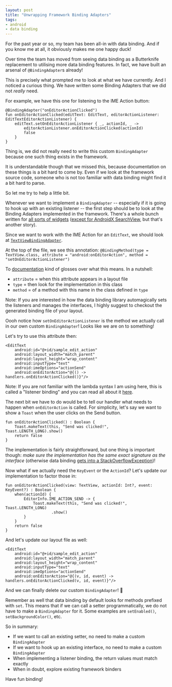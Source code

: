 ```yaml
---
layout: post
title: "Unwrapping Framework Binding Adapters"
tags:
- android
- data binding
---
```

For the past year or so, my team has been all-in with data binding. And if you know me at all, it obviously makes me one happy duck!

Over time the team has moved from seeing data binding as a Butterknife replacement to utilising more data binding features. In fact, we have built an arsenal of `@BindingAdapter`s already!

This is precisely what prompted me to look at what we have currently. And I noticed a curious thing. We have written some Binding Adapters that we did not _really_ need.

For example, we have this one for listening to the IME Action button:
```
@BindingAdapter("onEditorActionClicked")
fun onEditorActionClicked(editText: EditText, editorActionListener: EditTextEditorActionListener) {
    editText.setOnEditorActionListener { _, actionId, _ ->
        editorActionListener.onEditorActionClicked(actionId)
        false
    }
}
```
Thing is, we did not really need to write this custom `BindingAdapter` because one such thing exists in the framework.

It is understandable though that we missed this, because documentation on these things is a bit hard to come by. Even if we look at the framework source code, someone who is not too familiar with data binding might find it a bit hard to parse.

So let me try to help a little bit.

Whenever we want to implement a `BindingAdapter` -- especially if it is going to hook up with an existing listener -- the first step should be to look at the Binding Adapters implemented in the framework. There's a whole bunch written for [all sorts of widgets](https://android.googlesource.com/platform/frameworks/data-binding/+/master/extensions/baseAdapters/src/main/java/android/databinding/adapters) ([except for AndroidX SearchView](https://issuetracker.google.com/issues/122856766), but that's another story).

Since we want to work with the IME Action for an `EditText`, we should look at [`TextViewBindingAdapter`](https://android.googlesource.com/platform/frameworks/data-binding/+/master/extensions/baseAdapters/src/main/java/android/databinding/adapters/TextViewBindingAdapter.java).

At the top of the file, we see this annotation:
`@BindingMethod(type = TextView.class, attribute = "android:onEditorAction", method = "setOnEditorActionListener")`

To [documentation](https://developer.android.com/topic/libraries/data-binding/binding-adapters#specify-method) kind of glosses over what this means. In a nutshell:
- `attribute` = when this attribute appears in a layout file
- `type` = then look for the implementation in this class
- `method` =  of a method with this name in the class defined in `type`

Note: If you are interested in how the data binding library automagically sets the listeners and manages the interfaces, I highly suggest to checkout the generated binding file of your layout.

Oooh notice how `setOnEditorActionListener` is the method we actually call in our own custom `BindingAdapter`! Looks like we are on to something!

Let's try to use this attribute then:
```
<EditText
    android:id="@+id/sample_edit_action"
    android:layout_width="match_parent"
    android:layout_height="wrap_content"
    android:inputType="text"
    android:imeOptions="actionSend"
    android:onEditorAction="@{() -> handlers.onEditorActionClicked()}"/>
```
Note: If you are not familiar with the lambda syntax I am using here, this is called a "listener binding" and you can read all about it [here](https://developer.android.com/topic/libraries/data-binding/expressions#event_handling).

The next bit we have to do would be to tell our handler what needs to happen when `onEditorAction` is called. For simplicity, let's say we want to show a `Toast` when the user clicks on the Send button.
```
fun onEditorActionClicked() : Boolean {
    Toast.makeText(this, "Send was clicked!", Toast.LENGTH_LONG).show()
    return false
}
```
The implementation is fairly straightforward, but one thing is important though: *make sure the implementation has the same exact signature as the interface* (otherwise data binding [gets into a StackOverflowException](https://issuetracker.google.com/issues/123260053))!

Now what if we actually need the `KeyEvent` or the `ActionId`? Let's update our implementation to factor those in:
```
fun onEditorActionClicked(view: TextView, actionId: Int?, event: KeyEvent?) : Boolean {
    when(actionId) {
        EditorInfo.IME_ACTION_SEND -> {
            Toast.makeText(this, "Send was clicked!", Toast.LENGTH_LONG)
                    .show()
        }
    }
    return false
}
```

And let's update our layout file as well:
```
<EditText
    android:id="@+id/sample_edit_action"
    android:layout_width="match_parent"
    android:layout_height="wrap_content"
    android:inputType="text"
    android:imeOptions="actionSend"
    android:onEditorAction="@{(v, id, event) -> handlers.onEditorActionClicked(v, id, event)}"/>
```
And we can finally delete our custom `BindingAdapter`! :tada:

Remember as well that data binding by default looks for methods prefixed with `set`. This means that if we can call a setter programmatically, we do not have to make a `BindingAdapter` for it. Some examples are `setEnabled()`, `setBackgroundColor()`, etc.

So in summary:
- If we want to call an existing setter, no need to make a custom `BindingAdapter`
- If we want to hook up an existing interface, no need to make a custom `BindingAdapter`
- When implementing a listener binding, the return values must match exactly
- When in doubt, explore existing framework binders

Have fun binding!
